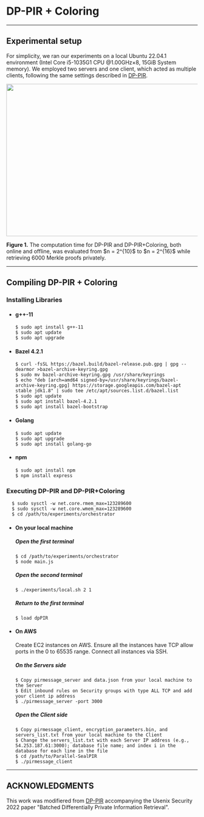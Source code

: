 # DP-PIR + Coloring

---
## Experimental setup
For simplicity, we ran our experiments on a local Ubuntu 22.04.1 environment (Intel Core i5-1035G1 CPU @1.00GHz×8, 15GiB System memory). We employed two servers and one client, which acted as multiple clients, following the same settings described in [DP-PIR](https://github.com/multiparty/DP-PIR/tree/usenix2022).

<p align="center">
  <img width="1000" height="400" src="https://github.com/cnquang/CPIR/assets/87842051/c3729bb6-133c-49f5-9b29-00793ce776bc"> 
</p>
<strong> Figure 1.</strong> The computation time for DP-PIR and DP-PIR+Coloring, both online and offline, was evaluated from $n = 2^{10}$ to $n = 2^{16}$ while retrieving 6000 Merkle proofs privately.

---
## Compiling DP-PIR + Coloring
### Installing Libraries

- #### g++-11
      $ sudo apt install g++-11
      $ sudo apt update
      $ sudo apt upgrade
- #### Bazel 4.2.1
      $ curl -fsSL https://bazel.build/bazel-release.pub.gpg | gpg --dearmor >bazel-archive-keyring.gpg
      $ sudo mv bazel-archive-keyring.gpg /usr/share/keyrings
      $ echo "deb [arch=amd64 signed-by=/usr/share/keyrings/bazel-archive-keyring.gpg] https://storage.googleapis.com/bazel-apt stable jdk1.8" | sudo tee /etc/apt/sources.list.d/bazel.list
      $ sudo apt update
      $ sudo apt install bazel-4.2.1
      $ sudo apt install bazel-bootstrap
- #### Golang
      $ sudo apt update
      $ sudo apt upgrade
      $ sudo apt install golang-go  
- #### npm
      $ sudo apt install npm
      $ npm install express

### Executing DP-PIR and DP-PIR+Coloring
      $ sudo sysctl -w net.core.rmem_max=123289600
      $ sudo sysctl -w net.core.wmem_max=123289600
      $ cd /path/to/experiments/orchestrator
- #### On your local machine
  ##### Open the first terminal
      $ cd /path/to/experiments/orchestrator
      $ node main.js
  ##### Open the second terminal
      $ ./experiments/local.sh 2 1
  ##### Return to the first terminal
      $ load dpPIR
      
- #### On AWS
  Create EC2 instances on AWS. Ensure all the instances have TCP allow ports in the 0 to 65535 range. Connect all instances via SSH.
  ##### On the Servers side
      $ Copy pirmessage_server and data.json from your local machine to the Server
      $ Edit inbound rules on Security groups with type ALL TCP and add your client ip address
      $ ./pirmessage_server -port 3000
  ##### Open the Client side
      $ Copy pirmessage_client, encryption_parameters.bin, and servers_list.txt from your local machine to the Client
      $ Change the servers_list.txt with each Server IP address (e.g., 54.253.187.61:3000); database file name; and index i in the database for each line in the file
      $ cd /path/to/Parallel-SealPIR
      $ ./pirmessage_client

---
## ACKNOWLEDGMENTS
This work was modifiered from [DP-PIR](https://github.com/multiparty/DP-PIR/tree/usenix2022) accompanying the Usenix Security 2022 paper "Batched Differentially Private Information Retrieval".
